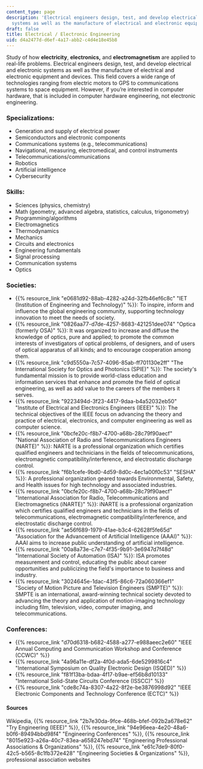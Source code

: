 ```yaml
---
content_type: page
description: 'Electrical engineers design, test, and develop electrical and electronic
  systems as well as the manufacture of electrical and electronic equipment and devices. '
draft: false
title: Electrical / Electronic Engineering
uid: d4a2477d-d6ef-4a17-abb2-c4d4e18e45b8
---
```

Study of how **electricity**, **electronics,** and **electromagnetism** are applied to real-life problems. Electrical engineers design, test, and develop electrical and electronic systems as well as the manufacture of electrical and electronic equipment and devices. This field covers a wide range of technologies ranging from electric motors to GPS to communications systems to space equipment. However, if you’re interested in computer hardware, that is included in computer hardware engineering, not electronic engineering.

### Specializations:

- Generation and supply of electrical power
- Semiconductors and electronic components
- Communications systems (e.g., telecommunications)
- Navigational, measuring, electromedical, and control instruments
- Telecommunications/communications
- Robotics
- Artificial intelligence
- Cybersecurity

### Skills:

- Sciences (physics, chemistry)
- Math (geometry, advanced algebra, statistics, calculus, trigonometry)
- Programming/algorithms
- Electromagnetics
- Thermodynamics
- Mechanics
- Circuits and electronics
- Engineering fundamentals
- Signal processing
- Communication systems
- Optics

### Societies:

- {{% resource_link "e0681d92-88ab-4282-a24d-32fb46ef6c8c" "IET (Institution of Engineering and Technology)" %}}: To inspire, inform and influence the global engineering community, supporting technology innovation to meet the needs of society.
- {{% resource_link "0826aa77-d7de-4257-8683-421251dee074" "Optica (formerly OSA)" %}}: It was organized to increase and diffuse the knowledge of optics, pure and applied; to promote the common interests of investigators of optical problems, of designers, and of users of optical apparatus of all kinds; and to encourage cooperation among them.
- {{% resource_link "c9d5550a-7c57-4096-85ab-ff701130e2ff" "The International Society for Optics and Photonics (SPIE)" %}}: The society's fundamental mission is to provide world-class education and information services that enhance and promote the field of optical engineering, as well as add value to the careers of the members it serves.
- {{% resource_link "9223494d-3f23-4417-9daa-b4a52032eb50" "Institute of Electrical and Electronics Engineers (IEEE)" %}}: The technical objectives of the IEEE focus on advancing the theory and practice of electrical, electronics, and computer engineering as well as computer science.
- {{% resource_link "0bcfe20c-f8b7-4700-a68b-28c79f90aecf" "National Association of Radio and Telecommunications Engineers (NARTE)" %}}: NARTE is a professional organization which certifies qualified engineers and technicians in the fields of telecommunications, electromagnetic compatibility/interference, and electrostatic discharge control.
- {{% resource_link "f6b1cefe-9bd0-4d59-8d0c-4ec1a00f0c53" "SESHA" %}}: A professional organization geared towards Environmental, Safety, and Health issues for high technology and associated industries.
- {{% resource_link "0bcfe20c-f8b7-4700-a68b-28c79f90aecf" "International Association for Radio, Telecommunications and Electromagnetics (iNARTE)" %}}: iNARTE is a professional organization which certifies qualified engineers and technicians in the fields of telecommunications, electromagnetic compatibility/interference, and electrostatic discharge control.
- {{% resource_link "ae56f689-1979-41ae-b3c4-62628f5fe65d" "Association for the Advancement of Artificial Intelligence (AAAI)" %}}: AAAI aims to increase public understanding of artificial intelligence.
- {{% resource_link "00a8a73e-c7e7-4f35-9b91-3e6947d7f48d" "International Society of Automation (ISA)" %}}: ISA promotes measurement and control, educating the public about career opportunities and publicizing the field's importance to business and industry.
- {{% resource_link "3024645e-1dac-43f5-86c6-72a060366ef1" "Society of Motion Picture and Television Engineers (SMPTE)" %}}: SMPTE is an international, award-winning technical society devoted to advancing the theory and application of motion-imaging technology including film, television, video, computer imaging, and telecommunications.

### Conferences:

- {{% resource_link "d70d6318-b682-4588-a277-e988aeec2e60" "IEEE Annual Computing and Communication Workshop and Conference (CCWC)" %}}
- {{% resource_link "4a96a11e-df2a-4f0d-ada5-6de5299816c4" "International Symposium on Quality Electronic Design (ISQED)" %}}
- {{% resource_link "f81f13ba-bdaa-4f17-b9ae-ef56b8d10133" "International Solid-State Circuits Conference (ISSCC)" %}}
- {{% resource_link "cde8c74a-8307-4a22-8f2e-be3876998d92" "IEEE Electronic Components and Technology Conference (ECTC)" %}}

#### Sources

Wikipedia, {{% resource_link "2b7e30da-9fce-468b-bfef-092b2a678e62" "Try Engineering (IEEE)" %}}, {{% resource_link "94e96eea-4e20-48a6-b0f6-89494bbd98f4" "Engineering Conferences" %}}, {{% resource_link "8015e923-a26a-40c7-83ea-a658247ebd74" "Engineering Professional Associations & Organizations" %}}, {{% resource_link "e61c7de9-80f0-42c5-b565-8c1fb372e428" "Engineering Societies & Organizations" %}}, professional association websites